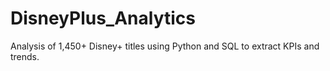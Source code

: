 # DisneyPlus_Analytics
Analysis of 1,450+ Disney+ titles using Python and SQL to extract KPIs and trends.

